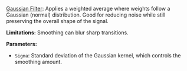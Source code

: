 [Gaussian Filter](https://en.wikipedia.org/wiki/Gaussian_filter): Applies a weighted average where weights follow a Gaussian (normal) distribution. Good for reducing noise while still preserving the overall shape of the signal.  

**Limitations:** Smoothing can blur sharp transitions.

**Parameters:**
- `Sigma`: Standard deviation of the Gaussian kernel, which controls the smoothing amount.
